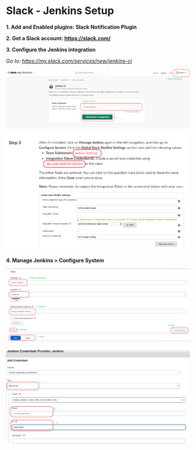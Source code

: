 # Slack - Jenkins Setup

**1. Add and Enabled plugins: Slack Notification Plugin**

**2. Get a Slack account: https://slack.com/**

**3. Configure the Jenkins integration**

*Go to: https://my.slack.com/services/new/jenkins-ci*

![Slack CI](/assets/slack-choose-workspace.PNG "Slack CI")

![Slack CI](/assets/slack-key.PNG "Slack CI")

**4. Manage Jenkins > Configure System**

![Slack Connection](/assets/slack-connection.PNG "Slack CI")

![Slack credentials](/assets/add_credentials.PNG "Slack credentials")

